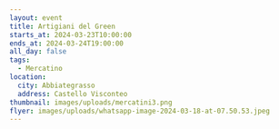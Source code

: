 ```yaml
---
layout: event
title: Artigiani del Green
starts_at: 2024-03-23T10:00:00
ends_at: 2024-03-24T19:00:00
all_day: false
tags:
  - Mercatino
location:
  city: Abbiategrasso
  address: Castello Visconteo
thumbnail: images/uploads/mercatini3.png
flyer: images/uploads/whatsapp-image-2024-03-18-at-07.50.53.jpeg
---
```

